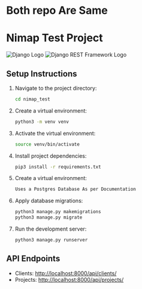 # Both repo Are Same
# Nimap Test Project

![Django Logo](https://www.djangoproject.com/m/img/logos/django-logo-negative.png)
![Django REST Framework Logo](https://www.django-rest-framework.org/img/logo.png)

## Setup Instructions

1. Navigate to the project directory:
    ```bash
    cd nimap_test
    ```

2. Create a virtual environment:
    ```bash
    python3 -m venv venv
    ```

3. Activate the virtual environment:
    ```bash
    source venv/bin/activate
    ```

4. Install project dependencies:
    ```bash
    pip3 install -r requirements.txt
    ```
2. Create a virtual environment:
    ```bash
    Uses a Postgres Database As per Documentation
    ```
5. Apply database migrations:
    ```bash
    python3 manage.py makemigrations
    python3 manage.py migrate
    ```
    
6. Run the development server:
    ```bash
    python3 manage.py runserver
    ```

## API Endpoints

- Clients: [http://localhost:8000/api/clients/](http://localhost:8000/api/clients/)
- Projects: [http://localhost:8000/api/projects/](http://localhost:8000/api/projects/)
